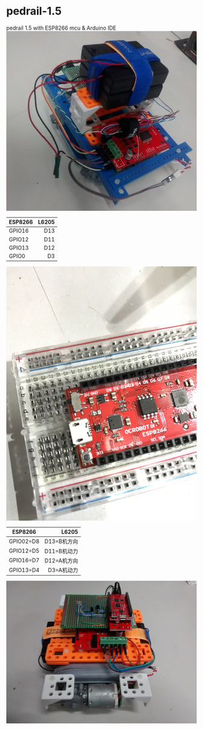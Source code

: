 # pedrail-1.5
pedrail 1.5 with ESP8266 mcu &amp; Arduino IDE 
![image](https://github.com/FreezingEye/pedrail-1.5/blob/master/pedrail15.jpg)

| ESP8266        | L6205  |
| ------------- | -----:|
| GPIO16     | D13 |
| GPIO12     |   D11 |
| GPIO13 |    D12 |
| GPIO0 |    D3 |


![image](https://github.com/FreezingEye/pedrail-1.5/blob/master/forum_image/ESP8266dCP2104.jpg "CP2104 on ESP8266")



| ESP8266        | L6205  |
| ------------- | -----:|
| GPIO02=D8     | D13=B机方向 |
| GPIO12=D5     |   D11=B机动力 |
| GPIO16=D7 |    D12=A机方向 |
| GPIO13=D4 |    D3=A机动力 |

![image](https://github.com/FreezingEye/pedrail-1.5/blob/master/forum_image/20171223/PE1.5A.jpg "OC transplant edition")



